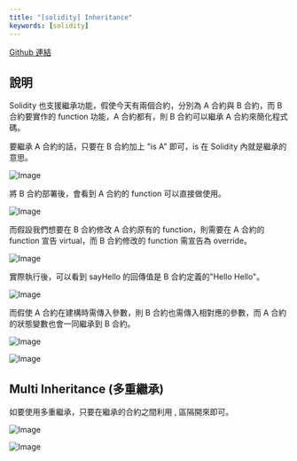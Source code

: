```yaml
---
title: "[solidity] Inheritance"
keywords: [solidity]
---
```


[Github 連結](https://github.com/WeiYun0912/SmartContracts/tree/main/Features/Inheritance)

## 說明

Solidity 也支援繼承功能，假使今天有兩個合約，分別為 A 合約與 B 合約，而 B 合約要實作的 function 功能，A 合約都有，則 B 合約可以繼承 A 合約來簡化程式碼。

要繼承 A 合約的話，只要在 B 合約加上 "is A" 即可，is 在 Solidity 內就是繼承的意思。

![Image](https://i.imgur.com/OV7O3Fu.png)

將 B 合約部署後，會看到 A 合約的 function 可以直接做使用。

![Image](https://i.imgur.com/GV89ZOG.png)

而假設我們想要在 B 合約修改 A 合約原有的 function，則需要在 A 合約的 function 宣告 virtual，而 B 合約修改的 function 需宣告為 override。

![Image](https://i.imgur.com/GVVTvkg.png)

實際執行後，可以看到 sayHello 的回傳值是 B 合約定義的"Hello Hello"。

![Image](https://i.imgur.com/tqJ7iRK.png)

而假使 A 合約在建構時需傳入參數，則 B 合約也需傳入相對應的參數，而 A 合約的狀態變數也會一同繼承到 B 合約。

![Image](https://i.imgur.com/NiXGkee.png)

![Image](https://i.imgur.com/Q4V3cnb.png)

## Multi Inheritance (多重繼承)

如要使用多重繼承，只要在繼承的合約之間利用 , 區隔開來即可。

![Image](https://i.imgur.com/VrC80PA.png)

![Image](https://i.imgur.com/HDyW8dJ.png)
